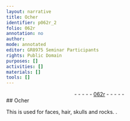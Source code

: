 ```yaml
---
layout: narrative
title: Ocher
identifier: p062r_2
folio: 062r
annotation: no
author:
mode: annotated
editor: GR8975 Seminar Participants
rights: Public Domain
purposes: []
activities: []
materials: []
tools: []
---
```


 <div class="folio" align="center">- - - - - <a href="http://gallica.bnf.fr/ark:/12148/btv1b10500001g/f129.image" target="_blank">062r</a> - - - - - </div> 
## <span class="color">Ocher</span>

 
This is used for faces, hair, skulls and rocks. 
. 